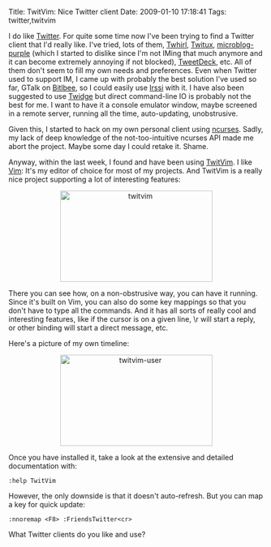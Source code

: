 Title: TwitVim: Nice Twitter client
Date: 2009-01-10 17:18:41
Tags: twitter,twitvim

I do like <a href="http://twitter.com/">Twitter</a>. For quite some time now I've been trying to find a Twitter client that I'd really like. I've tried, lots of them, <a href="http://www.twhirl.org/">Twhirl</a>, <a href="http://live.gnome.org/DanielMorales/Twitux">Twitux</a>, <a href="http://code.google.com/p/microblog-purple/">microblog-purple</a> (which I started to dislike since I'm not IMing that much anymore and it can become extremely annoying if not blocked), <a href="http://www.tweetdeck.com/">TweetDeck</a>, etc. All of them don't seem to fill my own needs and preferences. Even when Twitter used to support IM, I came up with probably the best solution I've used so far, GTalk on <a href="http://www.bitlbee.org/main.php/news.r.html">Bitlbee</a>, so I could easily use <a href="http://www.irssi.org">Irssi</a> with it. I have also been suggested to use <a href="http://software.complete.org/software/projects/show/twidge">Twidge</a> but direct command-line IO is probably not the best for me. I want to have it a console emulator window, maybe screened in a remote server, running all the time, auto-updating, unobstrusive.

Given this, I started to hack on my own personal client using <a href="http://tldp.org/HOWTO/NCURSES-Programming-HOWTO/">ncurses</a>. Sadly, my lack of deep knowledge of the not-too-intuitive ncurses API made me abort the project. Maybe some day I could retake it. Shame.

Anyway, within the last week, I found and have been using <a href="http://www.vim.org/scripts/script.php?script_id=2204">TwitVim</a>. I like <a href="http://vim.org">Vim</a>: It's my editor of choice for most of my projects. And TwitVim is a really nice project supporting a lot of interesting features:
<p style="text-align: center;"><a href="http://log.damog.net/wp-content/uploads/2009/01/twitvim.png"><img class="aligncenter size-medium wp-image-783" title="twitvim" src="http://log.damog.net/wp-content/uploads/2009/01/twitvim-300x180.png" alt="twitvim" width="300" height="180" /></a></p>

There you can see how, on a non-obstrusive way, you can have it running. Since it's built on Vim, you can also do some key mappings so that you don't have to type all the commands. And it has all sorts of really cool and interesting features, like if the cursor is on a given line, \r will start a reply, or other binding will start a direct message, etc.

Here's a picture of my own timeline:
<p style="text-align: center;"><a href="http://log.damog.net/wp-content/uploads/2009/01/twitvim-user.png"><img class="aligncenter size-medium wp-image-784" title="twitvim-user" src="http://log.damog.net/wp-content/uploads/2009/01/twitvim-user-300x180.png" alt="twitvim-user" width="300" height="180" /></a></p>

Once you have installed it, take a look at the extensive and detailed documentation with:
<pre><code>:help TwitVim</code></pre>
However, the only downside is that it doesn't auto-refresh. But you can map a key for quick update:
<pre><code>:nnoremap &lt;F8&gt; :FriendsTwitter&lt;cr&gt;</code></pre>
What Twitter clients do you like and use?